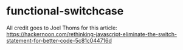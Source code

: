 # functional-switchcase

All credit goes to Joel Thoms for this article: https://hackernoon.com/rethinking-javascript-eliminate-the-switch-statement-for-better-code-5c81c044716d
